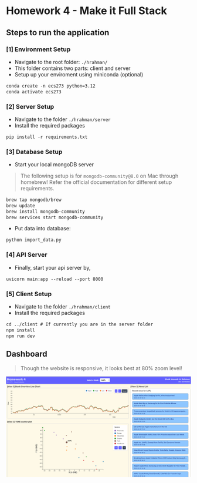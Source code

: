 # Homework 4 - Make it Full Stack

## Steps to run the application

### [1] Environment Setup

- Navigate to the root folder: `./hrahman/`
- This folder contains two parts: client and server
- Setup up your enviroment using miniconda (optional)

```shell
conda create -n ecs273 python=3.12
conda activate ecs273
```

### [2] Server Setup

- Navigate to the folder `./hrahman/server`
- Install the required packages

```shell
pip install -r requirements.txt
```

### [3] Database Setup

- Start your local mongoDB server

>The following setup is for `mongodb-community@8.0` on Mac through homebrew! Refer the official documentation for different setup requirements.

```shell
brew tap mongodb/brew
brew update
brew install mongodb-community
brew services start mongodb-community
```

- Put data into database:

```shell
python import_data.py
```

### [4] API Server

- Finally, start your api server by,

```shell
uvicorn main:app --reload --port 8000
```

### [5] Client Setup

- Navigate to the folder `./hrahman/client`
- Install the required packages

```shell
cd ../client # If currently you are in the server folder
npm install
npm run dev
```

## Dashboard

> Though the website is responsive, it looks best at 80% zoom level!

![alt text](./client/public/image.png)

